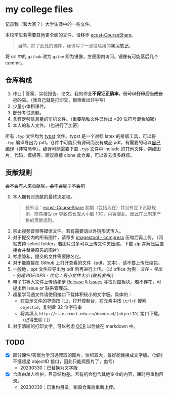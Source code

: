 # my college files

记录我（和大家？）大学生涯中的一些文件。

本校学生若需要其他更全面的文件，请移步 [ecust-CourseShare](https://github.com/tianyilt/ecust-CourseShare)。

> 当然，除了此处的课件，我也写了一点没啥用的[学习笔记](https://absx.pages.dev/farraginous/learning/)。

将 url 中的 `github` 改为 `gitee` 即为镜像，方便国内访问。镜像有可能落后几个 commit。

## 仓库构成

1. 作业 | 答案、实验报告、论文。我的作业**不保证正确率**，~~但可以打印后当成自己的交~~。（我自己就是打印交，很难看出非手写）
2. 少量小体积课件。
3. 部分考试原题。
4. 含有足够信息量的军机文件。（重要隐私文件已作出 >20 位符号混合加密）
5. 本人的私人文件。（也进行了加密）

所有 `.typ` 文件均为 [typst](https://github.com/typst/typst) 文件。typst 是一个对标 latex 的排版工具，可以将 `.typ` 编译导出为 pdf。仓库中可能只有源码而没有成品 pdf，有需要的可以[自己编译](https://absx.pages.dev/farraginous/learning/typst.html#%E5%AE%89%E8%A3%85%E4%B8%8E%E9%85%8D%E7%BD%AE)（非常简单）。编译可能需要下载 `.typ` 文件中 include 的其他文件，例如图片，代码，模板等。建议直接 clone 此仓库，可以省去很多麻烦。

## 贡献规则

~~会不会有人来贡献呢，会不会呢？不会吧~~

0. 本人拥有对贡献的最终决定权。
   > 题外话：[ecust-CourseShare](https://github.com/tianyilt/ecust-CourseShare) 初期（包括现在）并没有定下贡献规则，随意接受 pr 导致该仓库大小超 10G，内容混乱。因此在此制定严格的贡献规则。
1. 禁止视频音频等媒体文件。若有需要请以外链形式传入。
2. 对于提交内的所有图片，请移步 [imagestool - compress](https://imagestool.com/compress-images.html) 压缩后再上传。（网站支持 select folder，若图片过多可以上传文件夹压缩，下载 zip 并解压后直接合并替换原先的图片）
3. 考虑隐私，提交的文件需要除名化。
4. 对于能直接在 Github 上打开查看的文件（pdf，文本），请不要上传压缩包。
5. 一般地，ppt 文件应导出为 pdf 后再进行上传。（以 office 为例：_文件 - 导出 - 创建 PDF/XPS - 优化：最小文件大小 (联机发布)_）
6. 电子书等大文件上传请移步 [Release](https://github.com/lxl66566/my-college-files/releases) & [Issues](https://github.com/lxl66566/my-college-files/issues) 寻找对应板块。若不存在，可提出新 issue or 联系管理员。
7. 超星学习通文件请使用接口下载体积较小的文字版。具体的：
   - 在显示文件的界面按 `F12`，打开控制台，在元素中按 `Ctrl+F` 搜索 `objectid`，复制此 32 位字符串
   - 将其填入 `http://cs.e.ecust.edu.cn/download/[objectID]` 接口下载。（记得去除 `[]`）
8. 对于清晰的打印文字，可以考虑 [OCR](https://absx.pages.dev/articles/ocr.html) 以后放在 markdown 中。

## TODO

- [x] 部分课件/答案为学习通爬取的图片，体积较大，最好能替换成文字版。（当时不懂超星 objectID 接口，因此只能爬图片了，血亏）
  - 20230330：已替换为文字版
- [x] 仓库由单人维护，目录结构差。若有机会包含其他专业的内容，届时将重构目录。
  - 20230330：已重构目录，销毁仓库后重新上传。
